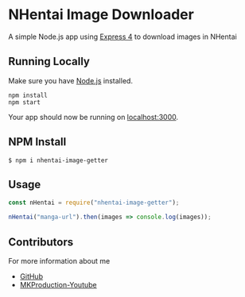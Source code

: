 # NHentai Image Downloader

A simple Node.js app using [Express 4](http://expressjs.com/) to download images in NHentai

## Running Locally

Make sure you have [Node.js](http://nodejs.org/)  installed.

```
npm install
npm start
```

Your app should now be running on [localhost:3000](http://localhost:3000/).

## NPM Install

```
$ npm i nhentai-image-getter
```

## Usage

```js
const nHentai = require("nhentai-image-getter");

nHentai("manga-url").then(images => console.log(images));

```

## Contributors

For more information about me

- [GitHub](https://github.com/minhlk)
- [MKProduction-Youtube]( https://www.youtube.com/mkproductionpresent)